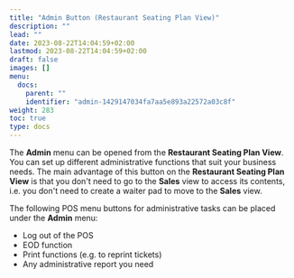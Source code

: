 ```yaml
---
title: "Admin Button (Restaurant Seating Plan View)"
description: ""
lead: ""
date: 2023-08-22T14:04:59+02:00
lastmod: 2023-08-22T14:04:59+02:00
draft: false
images: []
menu:
  docs:
    parent: ""
    identifier: "admin-1429147034fa7aa5e893a22572a03c8f"
weight: 283
toc: true
type: docs
---
```


The **Admin** menu can be opened from the **Restaurant Seating Plan View**. You can set up different administrative functions that suit your business needs. The main advantage of this button on the **Restaurant Seating Plan View** is that you don't need to go to the **Sales** view to access its contents, i.e. you don't need to create a waiter pad to move to the **Sales** view. 

The following POS menu buttons for administrative tasks can be placed under the **Admin** menu: 

- Log out of the POS
- EOD function
- Print functions (e.g. to reprint tickets)
- Any administrative report you need
